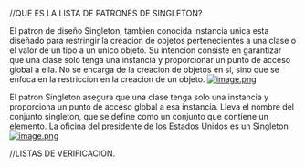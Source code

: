 //QUE ES LA LISTA DE PATRONES DE SINGLETON?

  El patron de diseño Singleton, tambien conocida instancia unica esta diseñado para restringir la creacion de objetos pertenecientes a una clase o el valor de un tipo a un unico objeto.
  Su intencion consiste en garantizar que una clase solo tenga una instancia y proporcionar un punto de acceso global a ella. No se encarga de la creacion de objetos en si, sino que se enfoca en la restriccion en la creacion de un objeto.
  [![image.png](https://i.postimg.cc/W4HpgkGt/image.png)](https://postimg.cc/zLT113P1)

  El patron Singleton asegura que una clase tenga solo una instancia y proporciona un punto de acceso global a esa instancia. Lleva el nombre del conjunto singleton, que se define como un conjunto que contiene un elemento. La oficina del presidente de los Estados Unidos es un Singleton
  [![image.png](https://i.postimg.cc/X7qbcJvC/image.png)](https://postimg.cc/yWMt77c1)
  
  
  //LISTAS DE VERIFICACION.
  
